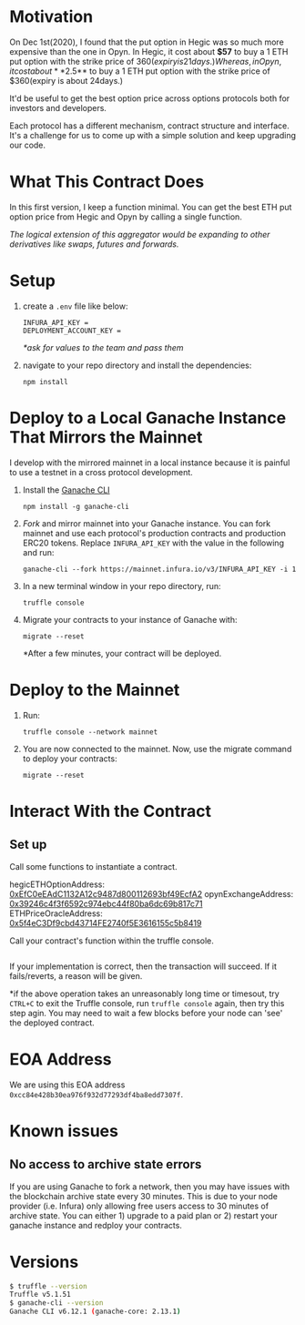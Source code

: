 # Motivation

On Dec 1st(2020), I found that the put option in Hegic was so much more expensive than the one in Opyn. In Hegic, it cost about **$57** to buy a 1 ETH put option with the strike price of $360(expiry is 21 days.) Whereas, in Opyn, it cost about **$2.5** to buy a 1 ETH put option with the strike price of $360(expiry is about 24days.)

It'd be useful to get the best option price across options protocols both for investors and developers.

Each protocol has a different mechanism, contract structure and interface. It's a challenge for us to come up with a simple solution and keep upgrading our code.

# What This Contract Does

In this first version, I keep a function minimal. You can get the best ETH put option price from Hegic and Opyn by calling a single function.

_The logical extension of this aggregator would be expanding to other derivatives like swaps, futures and forwards._

# Setup

1. create a `.env` file like below:

   ```
   INFURA_API_KEY =
   DEPLOYMENT_ACCOUNT_KEY =
   ```

   _\*ask for values to the team and pass them_

2. navigate to your repo directory and install the dependencies:

   ```
   npm install
   ```

# Deploy to a Local Ganache Instance That Mirrors the Mainnet

I develop with the mirrored mainnet in a local instance because it is painful to use a testnet in a cross protocol development.

1. Install the [Ganache CLI](https://github.com/trufflesuite/ganache-cli)

   ```
   npm install -g ganache-cli
   ```

2. _Fork_ and mirror mainnet into your Ganache instance.
   You can fork mainnet and use each protocol's production contracts and production ERC20 tokens.
   Replace `INFURA_API_KEY` with the value in the following and run:

   ```
   ganache-cli --fork https://mainnet.infura.io/v3/INFURA_API_KEY -i 1
   ```

3. In a new terminal window in your repo directory, run:

   ```
   truffle console
   ```

4. Migrate your contracts to your instance of Ganache with:

   ```
   migrate --reset
   ```

   \*After a few minutes, your contract will be deployed.

# Deploy to the Mainnet

1. Run:

   ```
   truffle console --network mainnet
   ```

2. You are now connected to the mainnet. Now, use the migrate command to deploy your contracts:

   ```
   migrate --reset
   ```

# Interact With the Contract

## Set up 

Call some functions to instantiate a contract. 

hegicETHOptionAddress: [0xEfC0eEAdC1132A12c9487d800112693bf49EcfA2](https://etherscan.io/address/0xefc0eeadc1132a12c9487d800112693bf49ecfa2)
opynExchangeAddress: [0x39246c4f3f6592c974ebc44f80ba6dc69b817c71](https://etherscan.io/address/0x39246c4f3f6592c974ebc44f80ba6dc69b817c71)
ETHPriceOracleAddress: [0x5f4eC3Df9cbd43714FE2740f5E3616155c5b8419](https://etherscan.io/address/0x5f4eC3Df9cbd43714FE2740f5E3616155c5b8419)

Call your contract's function within the truffle console.

```

```

If your implementation is correct, then the transaction will succeed. If it fails/reverts, a reason will be given.

\*if the above operation takes an unreasonably long time or timesout, try `CTRL+C` to exit the Truffle console, run `truffle console` again, then try this step agin. You may need to wait a few blocks before your node can 'see' the deployed contract.

# EOA Address

We are using this EOA address `0xcc84e428b30ea976f932d77293df4ba8edd7307f`.

# Known issues

## No access to archive state errors

If you are using Ganache to fork a network, then you may have issues with the blockchain archive state every 30 minutes. This is due to your node provider (i.e. Infura) only allowing free users access to 30 minutes of archive state. You can either 1) upgrade to a paid plan or 2) restart your ganache instance and redploy your contracts.

# Versions

```bash
$ truffle --version
Truffle v5.1.51
$ ganache-cli --version
Ganache CLI v6.12.1 (ganache-core: 2.13.1)
```
